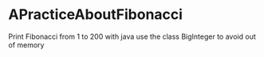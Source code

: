 # APracticeAboutFibonacci
Print Fibonacci from 1 to 200 with java
use the class BigInteger to avoid out of memory
